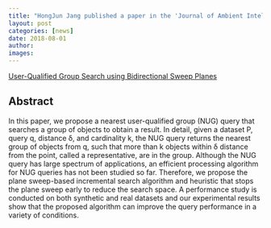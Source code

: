 ```yaml
---
title: "HongJun Jang published a paper in the 'Journal of Ambient Intelligence and Humanized Computing(SCIE)!'"
layout: post
categories: [news]
date: 2018-08-01
author:
images:
---
```


[User-Qualified Group Search using Bidirectional Sweep Planes](https://link.springer.com/article/10.1007/s12652-017-0596-z)

## Abstract

In this paper, we propose a nearest user-qualified group (NUG) query that searches a group of objects to obtain a result. In detail, given a dataset P, query q, distance δ, and cardinality k, the NUG query returns the nearest group of objects from q, such that more than k objects within δ distance from the point, called a representative, are in the group. Although the NUG query has large spectrum of applications, an efficient processing algorithm for NUG queries has not been studied so far. Therefore, we propose the plane sweep-based incremental search algorithm and heuristic that stops the plane sweep early to reduce the search space. A performance study is conducted on both synthetic and real datasets and our experimental results show that the proposed algorithm can improve the query performance in a variety of conditions.
